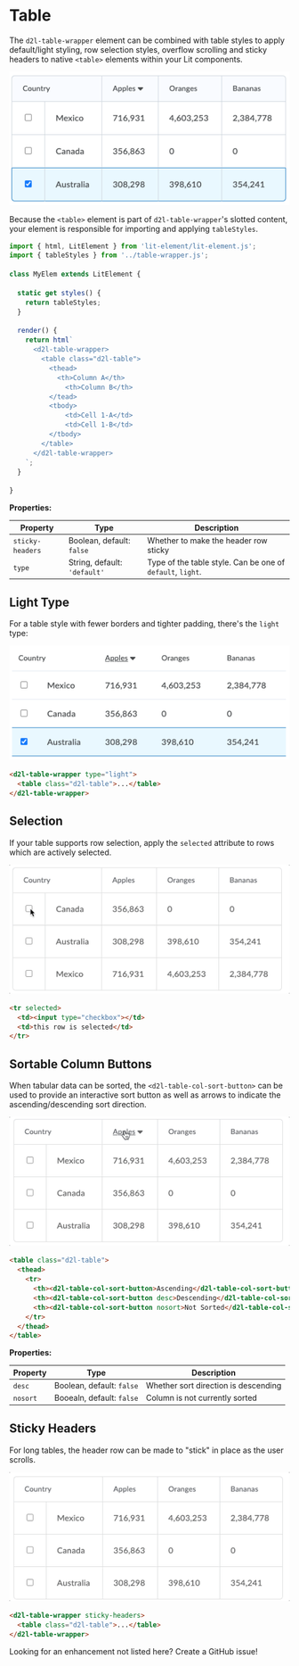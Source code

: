 # Table

The `d2l-table-wrapper` element can be combined with table styles to apply default/light styling, row selection styles, overflow scrolling and sticky headers to native `<table>` elements within your Lit components.

![table with default style](./screenshots/default.png?raw=true)

Because the `<table>` element is part of `d2l-table-wrapper`'s slotted content, your element is responsible for importing and applying `tableStyles`.

```javascript
import { html, LitElement } from 'lit-element/lit-element.js';
import { tableStyles } from '../table-wrapper.js';

class MyElem extends LitElement {

  static get styles() {
    return tableStyles;
  }

  render() {
    return html`
      <d2l-table-wrapper>
        <table class="d2l-table">
          <thead>
            <th>Column A</th>
              <th>Column B</th>
          </tead>
          <tbody>
              <td>Cell 1-A</td>
              <td>Cell 1-B</td>
          </tbody>
        </table>
      </d2l-table-wrapper>
    `;
  }

}
```

**Properties:**

| Property | Type | Description |
|--|--|--|
| `sticky-headers` | Boolean, default: `false` | Whether to make the header row sticky |
| `type` | String, default: `'default'` | Type of the table style. Can be one of  `default`, `light`. |

## Light Type

For a table style with fewer borders and tighter padding, there's the `light` type:

![table with light style](./screenshots/light.png?raw=true)

```html
<d2l-table-wrapper type="light">
  <table class="d2l-table">...</table>
</d2l-table-wrapper>
```

## Selection

If your table supports row selection, apply the `selected` attribute to rows which are actively selected.

![table with selection](./screenshots/selection.gif?raw=true)

```html
<tr selected>
  <td><input type="checkbox"></td>
  <td>this row is selected</td>
</tr>
```

## Sortable Column Buttons

When tabular data can be sorted, the `<d2l-table-col-sort-button>` can be used to provide an interactive sort button as well as arrows to indicate the ascending/descending sort direction.

![table with sorting](./screenshots/sorting.gif?raw=true)

```html
<table class="d2l-table">
  <thead>
    <tr>
      <th><d2l-table-col-sort-button>Ascending</d2l-table-col-sort-button></th>
      <th><d2l-table-col-sort-button desc>Descending</d2l-table-col-sort-button></th>
      <th><d2l-table-col-sort-button nosort>Not Sorted</d2l-table-col-sort-button></th>
    </tr>
  </thead>
</table>
```

**Properties:**

| Property | Type | Description |
|--|--|--|
| `desc` | Boolean, default: `false` | Whether sort direction is descending |
| `nosort` | Booealn, default: `false` | Column is not currently sorted |

## Sticky Headers

For long tables, the header row can be made to "stick" in place as the user scrolls.

![table with sticky headers](./screenshots/sticky.gif?raw=true)

```html
<d2l-table-wrapper sticky-headers>
  <table class="d2l-table">...</table>
</d2l-table-wrapper>
```

Looking for an enhancement not listed here? Create a GitHub issue!
